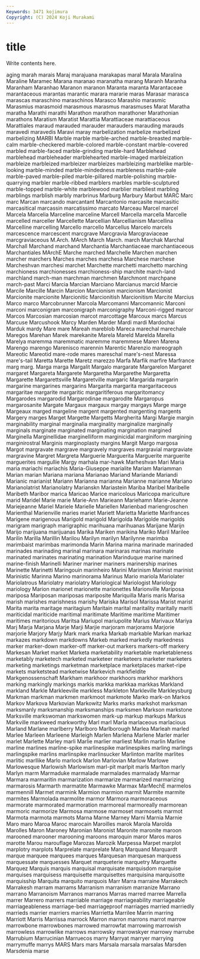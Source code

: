 ```yaml
---
Keywords: 3471 kojimura
Copyright: (C) 2024 Koji Murakami
---
```


# title

Write contents here.



aging
marah marais Maraj marajuana marakapas maral Marala Maralina Maraline Maramec
Marana maranao maranatha marang Maranh Maranha Maranham Maranhao Maranon maranon
Maranta maranta Marantaceae marantaceous marantas marantic marara mararie maras Marasar
marasca marascas maraschino maraschinos Marasco Marashio marasmic Marasmius marasmoid marasmous
marasmus marasmuses Marat Maratha maratha Marathi marathi Marathon marathon marathoner
Marathonian marathons Maratism Maratist Marattia Marattiaceae marattiaceous Marattiales maraud marauded
marauder marauders marauding marauds maravedi maravedis Maravi maray marbelization marbelize
marbelized marbelizing MARBI Marble marble marble-arched marble-breasted marble-calm marble-checkered marble-colored
marble-constant marble-covered marbled marble-faced marble-grinding marble-hard Marblehead marblehead marbleheader marblehearted
marble-imaged marbleization marbleize marbleized marbleizer marbleizes marbleizing marblelike marble-looking marble-minded
marble-mindedness marbleness marble-pale marble-paved marble-piled marble-pillared marble-polishing marble-quarrying marbler marble-ribbed
marblers marbles marble-sculptured marble-topped marble-white marblewood marblier marbliest marbling marblings
marblish marbly marbrinus Marburg Marbury Marbut MARC Marc marc Marcan
marcando marcantant Marcantonio marcasite marcasitic marcasitical marcassin marcatissimo marcato Marceau
Marcel marcel Marcela Marcelia Marceline marceline Marcell Marcella marcella Marcelle
marcelled marceller Marcellette Marcellian Marcellianism Marcellina Marcelline marcelling Marcello marcello
Marcellus Marcelo marcels marcescence marcescent marcgrave Marcgravia Marcgraviaceae marcgraviaceous M.Arch.
MArch March March. march Marchak Marchal Marchall Marchand marchand Marchantia
Marchantiaceae marchantiaceous Marchantiales MArchE Marche marched Marchelle Marchen marchen marcher
marchers Marches marches marchesa Marchese marchese Marcheshvan marchesi marchet Marchette
marchetti marchetto marching marchioness marchionesses marchioness-ship marchite march-land marchland march-man
marchman marchmen Marchmont marchpane march-past Marci Marcia Marcian Marciano Marcianus
marcid Marcie Marcile Marcille Marcin Marcion Marcionism marcionism Marcionist Marcionite
marcionite Marcionitic Marcionitish Marcionitism Marcite Marcius Marco marco Marcobrunner Marcola
Marcomanni Marcomannic Marconi marconi marconigram marconigraph marconigraphy Marconi-rigged marcor Marcos
Marcosian marcosian marcot marcottage Marcoux marcs Marcus Marcuse Marcushook Marcy
Marden Marder Mardi mardi Mardochai Marduk mardy Mare mare Mareah
mareblob Mareca marechal marechale Maregos Marehan Marek marekanite Marela Mareld
Marelda Marella Marelya maremma maremmatic maremme maremmese Maren Marena Marengo
marengo Marenisco marennin Marentic Marenzio mareograph Mareotic Mareotid mare-rode mares
mareschal mare's-nest Maressa mare's-tail Maretta Marette Maretz marezzo Marfa Marfik
marfire Marfrance marg marg. Marga marga Margalit Margalo margarate Margarelon
Margaret margaret Margareta Margarete Margaretha Margarethe Margaretta Margarette Margarettsville Margaretville
margaric Margarida margarin margarine margarines margarins Margarita margarita margaritaceous margaritae
margarite margaritic margaritiferous margaritomancy Margarodes margarodid Margarodinae margarodite Margaropus margarosanite
Margate Margaux margaux margay margays Marge marge Margeaux marged margeline
margent margented margenting margents Margery marges Marget Margette Margetts Margherita
Margi Margie margin marginability marginal marginalia marginality marginalize marginally marginals
marginate marginated marginating margination margined Marginella Marginellidae marginelliform marginicidal marginiform
margining marginirostral Marginis marginoplasty margins Margit Margo margosa Margot margravate
margrave margravely margraves margravial margraviate margravine Margret Margreta Marguerie Marguerita
Marguerite marguerite marguerites margullie Margy marhala mar-hawk Marheshvan Mari Maria
maria mariachi mariachis Maria-Giuseppe marialite Mariam Mariamman Marian marian Mariana
mariana Marianao Mariand Mariande Mariandi Marianic marianist Mariann Marianna marianna
Marianne marianne Mariano Marianolatrist Marianolatry Marianskn Mariastein Mariba Maribel Maribelle
Maribeth Maribor marica Maricao Marice maricolous Maricopa mariculture marid Maridel
Marie marie Marie-Ann Marieann Mariehamn Marie-Jeanne Mariejeanne Mariel Mariele Marielle
Mariellen Marienbad mariengroschen Marienthal Marienville maries mariet Mariett Marietta Mariette
Marifrances Marigene marigenous Marigold marigold Marigolda Marigolde marigolds marigram marigraph
marigraphic marihuana marihuanas Marijane Marijn Marijo marijuana marijuanas Marika Mariken
marikina Mariko Maril Marilee Marilin Marilla Marillin Marilou Marilyn marilyn
Marilynne marimba marimbaist marimbas marimonda Marin Marina marina marinade marinaded
marinades marinading marinal marinara marinaras marinas marinate marinated marinates marinating
marination Marinduque marine marined marine-finish Marinelli Mariner mariner mariners marinership
marines Marinette Marinetti Maringouin marinheiro Marini Marinism Marinist marinist Marinistic
Marinna Marino marinorama Marinus Mario mariola Mariolater Mariolatrous Mariolatry mariolatry
Mariological Mariologist Mariology mariology Marion marionet marionette marionettes Marionville Mariposa
mariposa Mariposan mariposas mariposite Mariquilla Maris maris Marisa marish marishes
marishness marishy Mariska Marisol Marissa Marist marist Marita marita maritage
maritagium Maritain marital maritality maritally mariti mariticidal mariticide maritimal maritimate
Maritime maritime Maritimer maritimes maritorious Maritsa Mariupol mariupolite Marius Marivaux
Mariya Marj Marja Marjana Marje Marji Marjie marjoram marjorams Marjorie
marjorie Marjory Marjy Mark mark marka Markab markable Markan markaz
markazes markdown markdowns Markeb marked markedly markedness marker marker-down marker-off
marker-out markers markers-off markery Markesan Market market Marketa marketability marketable
marketableness marketably marketech marketed marketeer marketeers marketer marketers marketing marketings
marketman marketplace marketplaces market-ripe markets marketstead marketwise Markevich markfieldite Markgenossenschaft
Markham markhoor markhoors markhor markhors marking markingly markings markis markka
markkaa markkas Markland markland Markle Markleeville markless Markleton Markleville Markleysburg
Markman markman markmen markmoot markmote Marko mark-on Markos Markov Markova
Markovian Markowitz Marks marks markshot marksman marksmanly marksmanship marksmanships marksmen
Markson markstone Marksville markswoman markswomen mark-up markup markups Markus Markville
markweed markworthy Marl marl Marla marlaceous marlacious Marland Marlane marlberry
Marlboro Marlborough Marlea Marleah marled Marlee Marleen Marleene Marleigh Marlen
Marlena Marlene Marler marler marlet Marlette Marley marli Marlie marlier
marliest Marlin marlin Marline marline marlines marline-spike marlinespike marlinespikes marling
marlings marlingspike marlins marlinspike marlinsucker Marlinton marlite marlites marlitic marllike
Marlo marlock Marlon Marlovian Marlow Marlowe Marlowesque Marlowish Marlowism marl-pit
marlpit marls Marlton marly Marlyn marm Marmaduke marmalade marmalades marmalady
Marmar Marmara marmaritin marmarization marmarize marmarized marmarizing marmarosis Marmarth marmatite
Marmawke Marmax MarMechE marmelos marmennill Marmet marmink Marmion marmion marmit
Marmite marmite marmites Marmolada marmolite marmor Marmora marmoraceous marmorate marmorated
marmoration marmoreal marmoreally marmorean marmoric marmorize Marmosa marmose marmoset marmosets
marmot Marmota marmota marmots Marna Marne Marney Marni Marnia Marnie
Maro maro Maroa Maroc marocain Maroilles marok Marola Marolda Marolles
Maron Maroney Maronian Maronist Maronite maronite maroon marooned marooner marooning
maroons maroquin maror Maros maros marotte Marou marouflage Marozas Marozik
Marpessa Marpet marplot marplotry marplots Marprelate marprelate Marq Marquand Marquardt
marque marquee marquees marques Marquesan marquesan marquess marquessate marquesses Marquet
marqueterie marquetry Marquette Marquez Marquis marquis marquisal marquisate marquisdom marquise
marquises marquisess marquisette marquisettes marquisina marquisotte marquisship Marquita marquito marquois
Marr Marra marraine Marrakech Marrakesh marram marrams Marranism marranism marranize
Marrano marrano Marranoism Marranos marranos Marras marred marree Marrella marrer
Marrero marrers marriable marriage marriageability marriageable marriageableness marriage-bed marriageproof marriages
married marriedly marrieds marrier marriers marries Marrietta Marrilee Marrin marring
Marriott Marris Marrissa marrock Marron marron marrons marrot marrow marrowbone
marrowbones marrowed marrowfat marrowing marrowish marrowless marrowlike marrows marrowsky marrowskyer
marrowy marrube Marrubium Marrucinian Marruecos marry Marryat marryer marrying marrymuffe
marrys MARS Mars mars Marsala marsala marsalas Marsden Marsdenia marse
